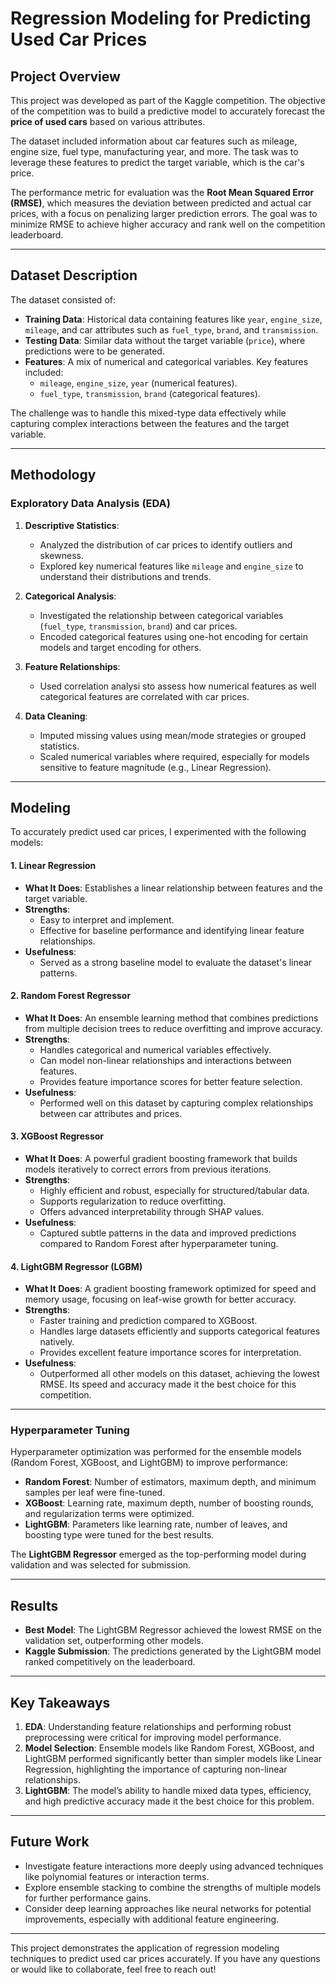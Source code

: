 # Regression Modeling for Predicting Used Car Prices  

## Project Overview  
This project was developed as part of the Kaggle competition. The objective of the competition was to build a predictive model to accurately forecast the **price of used cars** based on various attributes.  

The dataset included information about car features such as mileage, engine size, fuel type, manufacturing year, and more. The task was to leverage these features to predict the target variable, which is the car's price.  

The performance metric for evaluation was the **Root Mean Squared Error (RMSE)**, which measures the deviation between predicted and actual car prices, with a focus on penalizing larger prediction errors. The goal was to minimize RMSE to achieve higher accuracy and rank well on the competition leaderboard.  

---

## Dataset Description  
The dataset consisted of:  
- **Training Data**: Historical data containing features like `year`, `engine_size`, `mileage`, and car attributes such as `fuel_type`, `brand`, and `transmission`.  
- **Testing Data**: Similar data without the target variable (`price`), where predictions were to be generated.  
- **Features**: A mix of numerical and categorical variables. Key features included:  
  - `mileage`, `engine_size`, `year` (numerical features).  
  - `fuel_type`, `transmission`, `brand` (categorical features).  

The challenge was to handle this mixed-type data effectively while capturing complex interactions between the features and the target variable.  

---

## Methodology  

### Exploratory Data Analysis (EDA)  
1. **Descriptive Statistics**:  
   - Analyzed the distribution of car prices to identify outliers and skewness.  
   - Explored key numerical features like `mileage` and `engine_size` to understand their distributions and trends.  

2. **Categorical Analysis**:  
   - Investigated the relationship between categorical variables (`fuel_type`, `transmission`, `brand`) and car prices.  
   - Encoded categorical features using one-hot encoding for certain models and target encoding for others.  

3. **Feature Relationships**:  
   - Used correlation analysi sto assess how numerical features as well categorical features are correlated with car prices. 

4. **Data Cleaning**:  
   - Imputed missing values using mean/mode strategies or grouped statistics.  
   - Scaled numerical variables where required, especially for models sensitive to feature magnitude (e.g., Linear Regression).  

---

## Modeling  
To accurately predict used car prices, I experimented with the following models:  

#### 1. Linear Regression  
- **What It Does**: Establishes a linear relationship between features and the target variable.  
- **Strengths**:  
  - Easy to interpret and implement.  
  - Effective for baseline performance and identifying linear feature relationships.  
- **Usefulness**:  
  - Served as a strong baseline model to evaluate the dataset's linear patterns.  

#### 2. Random Forest Regressor  
- **What It Does**: An ensemble learning method that combines predictions from multiple decision trees to reduce overfitting and improve accuracy.  
- **Strengths**:  
  - Handles categorical and numerical variables effectively.  
  - Can model non-linear relationships and interactions between features.  
  - Provides feature importance scores for better feature selection.  
- **Usefulness**:  
  - Performed well on this dataset by capturing complex relationships between car attributes and prices.  

#### 3. XGBoost Regressor  
- **What It Does**: A powerful gradient boosting framework that builds models iteratively to correct errors from previous iterations.  
- **Strengths**:  
  - Highly efficient and robust, especially for structured/tabular data.  
  - Supports regularization to reduce overfitting.  
  - Offers advanced interpretability through SHAP values.  
- **Usefulness**:  
  - Captured subtle patterns in the data and improved predictions compared to Random Forest after hyperparameter tuning.  

#### 4. LightGBM Regressor (LGBM)  
- **What It Does**: A gradient boosting framework optimized for speed and memory usage, focusing on leaf-wise growth for better accuracy.  
- **Strengths**:  
  - Faster training and prediction compared to XGBoost.  
  - Handles large datasets efficiently and supports categorical features natively.  
  - Provides excellent feature importance scores for interpretation.  
- **Usefulness**:  
  - Outperformed all other models on this dataset, achieving the lowest RMSE. Its speed and accuracy made it the best choice for this competition.  

---

### Hyperparameter Tuning  
Hyperparameter optimization was performed for the ensemble models (Random Forest, XGBoost, and LightGBM) to improve performance:  
- **Random Forest**: Number of estimators, maximum depth, and minimum samples per leaf were fine-tuned.  
- **XGBoost**: Learning rate, maximum depth, number of boosting rounds, and regularization terms were optimized.  
- **LightGBM**: Parameters like learning rate, number of leaves, and boosting type were tuned for the best results.  

The **LightGBM Regressor** emerged as the top-performing model during validation and was selected for submission.  

---

## Results  
- **Best Model**: The LightGBM Regressor achieved the lowest RMSE on the validation set, outperforming other models.  
- **Kaggle Submission**: The predictions generated by the LightGBM model ranked competitively on the leaderboard.  

---

## Key Takeaways  
1. **EDA**: Understanding feature relationships and performing robust preprocessing were critical for improving model performance.  
2. **Model Selection**: Ensemble models like Random Forest, XGBoost, and LightGBM performed significantly better than simpler models like Linear Regression, highlighting the importance of capturing non-linear relationships.  
3. **LightGBM**: The model’s ability to handle mixed data types, efficiency, and high predictive accuracy made it the best choice for this problem.  

---

## Future Work  
- Investigate feature interactions more deeply using advanced techniques like polynomial features or interaction terms.  
- Explore ensemble stacking to combine the strengths of multiple models for further performance gains.  
- Consider deep learning approaches like neural networks for potential improvements, especially with additional feature engineering.  

---

This project demonstrates the application of regression modeling techniques to predict used car prices accurately. If you have any questions or would like to collaborate, feel free to reach out!  
